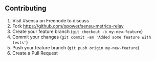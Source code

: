 ## Contributing

1. Visit #sensu on Freenode to discuss
2. Fork https://github.com/opower/sensu-metrics-relay
3. Create your feature branch (`git checkout -b my-new-feature`)
4. Commit your changes (`git commit -am 'Added some feature with tests'`)
5. Push your feature branch (`git push origin my-new-feature`)
6. Create a Pull Request
